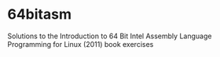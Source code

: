 # 64bitasm
Solutions to the Introduction to 64 Bit Intel Assembly Language Programming for Linux (2011) book exercises
